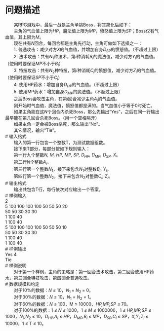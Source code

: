 <div id="pcont1" style="margin-top:20px; display:block;">

# 问题描述

<div class="pdcont">　　某RPG游戏中，最后一战是主角单挑Boss，将其简化后如下：<br/>
　　主角的气血值上限为<i>HP</i>，魔法值上限为<i>MP</i>，愤怒值上限为<i>SP</i>；Boss仅有气血值，其上限为<i>M</i>。<br/>
　　现在共有<i>N</i>回合，每回合都是主角先行动，主角可做如下选择之一：<br/>
　　1.      普通攻击：减少对方<i>X</i>的气血值，并增加自身<i>D<sub>SP</sub></i>的愤怒值。（不超过上限）<br/>
　　2.      法术攻击：共有<i>N</i><sub>1</sub>种法术，第<i>i</i>种消耗<i>B<sub>i</sub></i>的魔法值，减少对方<i>Y<sub>i</sub></i>的气血值。（使用时要保证<i>MP</i>不小于<i>B<sub>i</sub></i>）<br/>
　　3.      特技攻击：共有<i>N</i><sub>2</sub>种特技，第<i>i</i>种消耗<i>C<sub>i</sub></i>的愤怒值，减少对方<i>Z<sub>i</sub></i>的气血值。（使用时要保证<i>SP</i>不小于<i>C<sub>i</sub></i>）<br/>
　　4.      使用HP药水：增加自身<i>D<sub>HP</sub></i>的气血值。（不超过上限）<br/>
　　5.      使用MP药水：增加自身<i>D<sub>MP</sub></i>的魔法值。（不超过上限）<br/>
　　之后Boss会攻击主角，在第<i>i</i>回合减少主角<i>A<sub>i</sub></i>的气血值。<br/>
　　刚开始时气血值，魔法值，愤怒值都是满的。当气血值小于等于0时死亡。<br/>
　　如果主角能在这<i>N</i>个回合内杀死Boss，那么先输出“Yes”，之后在同一行输出最早能在第几回合杀死Boss。（用一个空格隔开）<br/>
　　如果主角一定会被Boss杀死，那么输出“No”。<br/>
　　其它情况，输出“Tie”。</div>
# 输入格式

<div class="pdcont">　　输入的第一行包含一个整数T，为测试数据组数。<br/>
　　接下来T部分，每部分按如下规则输入：<br/>
　　第一行九个整数<i>N, M, HP, MP, SP, D<sub>HP</sub>, D<sub>MP</sub>, D<sub>SP</sub>, X</i>。<br/>
　　第二行<i>N</i>个整数<i>A<sub>i</sub></i>。<br/>
　　第三行第一个整数<i>N</i><sub>1</sub>，接下来包含<i>N</i><sub>1</sub>对整数<i>B<sub>i</sub></i>, <i>Y<sub>i</sub></i>。<br/>
　　第四行第一个整数<i>N</i><sub>2</sub>，接下来包含<i>N</i><sub>2</sub>对整数<i>C<sub>i</sub>, Z<sub>i</sub></i>。</div>
# 输出格式

<div class="pdcont">　　输出共包含T行，每行依次对应输出一个答案。</div>
# 样例输入

<div class="pddata">2<br/>
5 100 100 100 100 50 50 50 20<br/>
50 50 30 30 30<br/>
1 100 40<br/>
1 100 40<br/>
5 100 100 100 100 50 50 50 10<br/>
50 50 30 30 30<br/>
1 100 40<br/>
1 100 40</div>
# 样例输出

<div class="pddata">Yes 4<br/>
Tie</div>
# 样例说明

<div class="pdcont">　　对于第一个样例，主角的策略是：第一回合法术攻击，第二回合使用HP药水，第三回合特技攻击，第四回合普通攻击。</div>
# 数据规模和约定

<div class="pdcont">　　对于10%的数据：<i>N</i> ≤ 10，<i>N</i><sub>1 </sub>= <i>N</i><sub>2 </sub>= 0。<br/>
　　对于30%的数据：<i>N</i> ≤ 10，<i>N</i><sub>1</sub><i> = N</i><sub>2</sub><i> = </i>1。<br/>
　　对于60%的数据：<i>N</i> ≤ 100，M ≤ 10000，<i>HP,MP,SP</i> ≤ 70。<br/>
　　对于100%的数据：1 ≤ <i>N </i>≤ 1000，1 ≤ <i>M</i> ≤ 1000000，1 ≤ <i>HP,MP,SP</i> ≤ 1000，<i>N</i><sub>1</sub><i>,N</i><sub>2</sub> ≤ 10，<i>D<sub>HP</sub>,A<sub>i</sub></i> ≤ <i>HP</i>，<i>D<sub>MP</sub>,B<sub>i</sub> </i>≤ <i>MP</i>，<i>D<sub>SP</sub>,C<sub>i</sub></i> ≤ SP，<i>X,Y<sub>i</sub>,Z<sub>i</sub></i> ≤ 10000，1 ≤ T ≤ 10。</div>

</div>